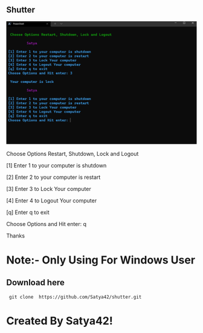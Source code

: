 
## Shutter

![alt tag](https://github.com/Satya42/shutter/blob/main/File.png)

  Choose Options Restart, Shutdown, Lock and Logout

 [1] Enter 1 to your computer is shutdown
 
 [2] Enter 2 to your computer is restart
 
 [3] Enter 3 to Lock Your computer
 
 [4] Enter 4 to Logout Your computer
 
 [q] Enter q to exit
 
 Choose Options and Hit enter: q

  Thanks
 
# Note:-  Only Using For Windows User  

## Download here

     git clone  https://github.com/Satya42/shutter.git
 

# Created By Satya42!
